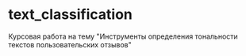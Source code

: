 # text_classification
Курсовая работа на тему "Инструменты определения тональности текстов пользовательских отзывов"
